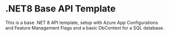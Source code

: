 # .NET8 Base API Template
This is a base .NET 8 API template, setup with Azure App Configurations and Feature Management Flags and a basic DbContext for a SQL database.

